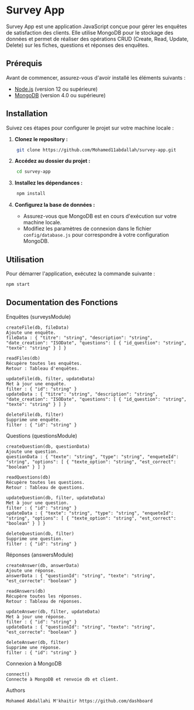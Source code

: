 # Survey App

Survey App est une application JavaScript conçue pour gérer les enquêtes de satisfaction des clients. Elle utilise MongoDB pour le stockage des données et permet de réaliser des opérations CRUD (Create, Read, Update, Delete) sur les fiches, questions et réponses des enquêtes.

## Prérequis

Avant de commencer, assurez-vous d'avoir installé les éléments suivants :

- [Node.js](https://nodejs.org/) (version 12 ou supérieure)
- [MongoDB](https://www.mongodb.com/try/download/community) (version 4.0 ou supérieure)

## Installation

Suivez ces étapes pour configurer le projet sur votre machine locale :

1. **Clonez le repository :**

```bash
    git clone https://github.com/Mohamed11abdallah/survey-app.git
```

2. **Accédez au dossier du projet :**

```bash
    cd survey-app
```

3. **Installez les dépendances :**

```bash
    npm install
```

4. **Configurez la base de données :**

    - Assurez-vous que MongoDB est en cours d'exécution sur votre machine locale.
    - Modifiez les paramètres de connexion dans le fichier `config/database.js` pour correspondre à votre configuration MongoDB.

## Utilisation

Pour démarrer l'application, exécutez la commande suivante :

```bash
npm start
```

## Documentation des Fonctions
Enquêtes (surveysModule)

    createFile(db, fileData)
    Ajoute une enquête.
    fileData : { "titre": "string", "description": "string", "date_creation": "ISODate", "questions": [ { "id_question": "string", "texte": "string" } ] }

    readFiles(db)
    Récupère toutes les enquêtes.
    Retour : Tableau d'enquêtes.

    updateFile(db, filter, updateData)
    Met à jour une enquête.
    filter : { "id": "string" }
    updateData : { "titre": "string", "description": "string", "date_creation": "ISODate", "questions": [ { "id_question": "string", "texte": "string" } ] }

    deleteFile(db, filter)
    Supprime une enquête.
    filter : { "id": "string" }

Questions (questionsModule)

    createQuestion(db, questionData)
    Ajoute une question.
    questionData : { "texte": "string", "type": "string", "enqueteId": "string", "options": [ { "texte_option": "string", "est_correct": "boolean" } ] }

    readQuestions(db)
    Récupère toutes les questions.
    Retour : Tableau de questions.

    updateQuestion(db, filter, updateData)
    Met à jour une question.
    filter : { "id": "string" }
    updateData : { "texte": "string", "type": "string", "enqueteId": "string", "options": [ { "texte_option": "string", "est_correct": "boolean" } ] }

    deleteQuestion(db, filter)
    Supprime une question.
    filter : { "id": "string" }

Réponses (answersModule)

    createAnswer(db, answerData)
    Ajoute une réponse.
    answerData : { "questionId": "string", "texte": "string", "est_correcte": "boolean" }

    readAnswers(db)
    Récupère toutes les réponses.
    Retour : Tableau de réponses.

    updateAnswer(db, filter, updateData)
    Met à jour une réponse.
    filter : { "id": "string" }
    updateData : { "questionId": "string", "texte": "string", "est_correcte": "boolean" }

    deleteAnswer(db, filter)
    Supprime une réponse.
    filter : { "id": "string" }

Connexion à MongoDB

    connect()
    Connecte à MongoDB et renvoie db et client.



Authors

    Mohamed Abdallahi M'khaitir https://github.com/dashboard